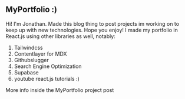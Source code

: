 ## MyPortfolio :)

Hi! I'm Jonathan. Made this blog thing to post projects im working on to keep up with new technologies.
Hope you enjoy!
I made my portfolio in React.js using other libraries as well, notably:

1. Tailwindcss
2. Contentlayer for MDX
3. Githubslugger
4. Search Engine Optimization
5. Supabase
6. youtube react.js tutorials :)

More info inside the MyPortfolio project post
